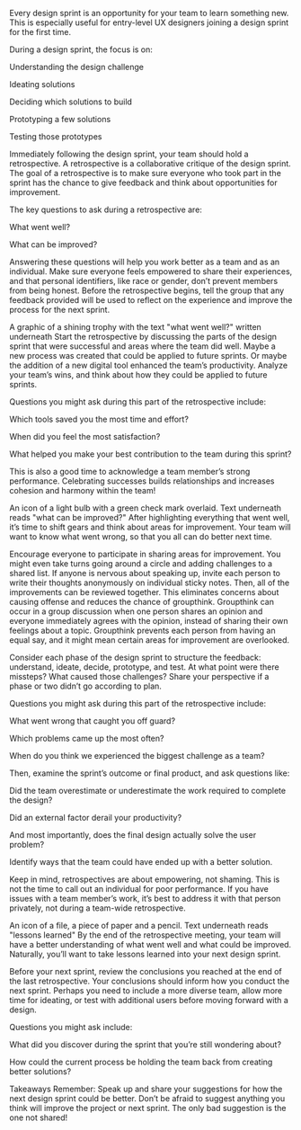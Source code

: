 Every design sprint is an opportunity for your team to learn something new. This is especially useful for entry-level UX designers joining a design sprint for the first time. 

During a design sprint, the focus is on: 

Understanding the design challenge 

Ideating solutions 

Deciding which solutions to build 

Prototyping a few solutions 

Testing those prototypes

Immediately following the design sprint, your team should hold a retrospective. A retrospective is a collaborative critique of the design sprint. The goal of a retrospective is to make sure everyone who took part in the sprint has the chance to give feedback and think about opportunities for improvement. 

The key questions to ask during a retrospective are: 

What went well? 

What can be improved? 

Answering these questions will help you work better as a team and as an individual. Make sure everyone feels empowered to share their experiences, and that personal identifiers, like race or gender, don’t prevent members from being honest. Before the retrospective begins, tell the group that any feedback provided will be used to reflect on the experience and improve the process for the next sprint. 

A graphic of a shining trophy with the text "what went well?" written underneath
Start the retrospective by discussing the parts of the design sprint that were successful and areas where the team did well. Maybe a new process was created that could be applied to future sprints. Or maybe the addition of a new digital tool enhanced the team’s productivity. Analyze your team’s wins, and think about how they could be applied to future sprints.

Questions you might ask during this part of the retrospective include:

Which tools saved you the most time and effort?

When did you feel the most satisfaction?

What helped you make your best contribution to the team during this sprint?

This is also a good time to acknowledge a team member’s strong performance. Celebrating successes builds relationships and increases cohesion and harmony within the team!

An icon of a light bulb with a green check mark overlaid. Text underneath reads "what can be improved?"
After highlighting everything that went well, it’s time to shift gears and think about areas for improvement. Your team will want to know what went wrong, so that you all can do better next time. 

Encourage everyone to participate in sharing areas for improvement. You might even take turns going around a circle and adding challenges to a shared list. If anyone is nervous about speaking up, invite each person to write their thoughts anonymously on individual sticky notes. Then, all of the improvements can be reviewed together. This eliminates concerns about causing offense and reduces the chance of groupthink. Groupthink can occur in a group discussion when one person shares an opinion and everyone immediately agrees with the opinion, instead of sharing their own feelings about a topic. Groupthink prevents each person from having an equal say, and it might mean certain areas for improvement are overlooked.

Consider each phase of the design sprint to structure the feedback: understand, ideate, decide, prototype, and test. At what point were there missteps? What caused those challenges? Share your perspective if a phase or two didn’t go according to plan. 

Questions you might ask during this part of the retrospective include:

What went wrong that caught you off guard?

Which problems came up the most often?

When do you think we experienced the biggest challenge as a team?

Then, examine the sprint’s outcome or final product, and ask questions like: 

Did the team overestimate or underestimate the work required to complete the design? 

Did an external factor derail your productivity? 

And most importantly, does the final design actually solve the user problem? 

Identify ways that the team could have ended up with a better solution. 

Keep in mind, retrospectives are about empowering, not shaming. This is not the time to call out an individual for poor performance. If you have issues with a team member’s work, it’s best to address it with that person privately, not during a team-wide retrospective.

An icon of a file, a piece of paper and a pencil. Text underneath reads "lessons learned"
By the end of the retrospective meeting, your team will have a better understanding of what went well and what could be improved. Naturally, you’ll want to take lessons learned into your next design sprint. 

Before your next sprint, review the conclusions you reached at the end of the last retrospective. Your conclusions should inform how you conduct the next sprint. Perhaps you need to include a more diverse team, allow more time for ideating, or test with additional users before moving forward with a design.

Questions you might ask include:

What did you discover during the sprint that you’re still wondering about?

How could the current process be holding the team back from creating better solutions?

Takeaways
Remember: Speak up and share your suggestions for how the next design sprint could be better. Don’t be afraid to suggest anything you think will improve the project or next sprint. The only bad suggestion is the one not shared!